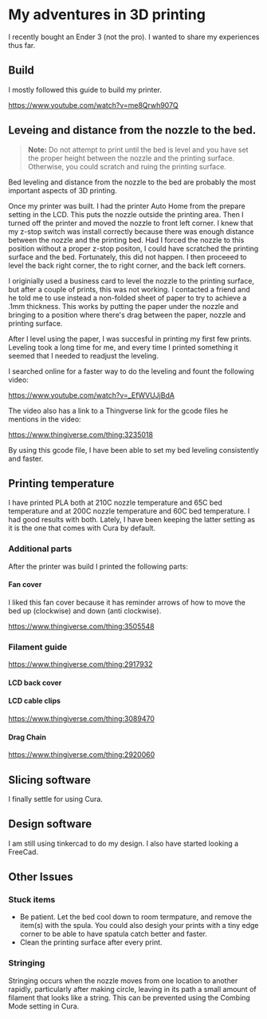 # My adventures in 3D printing

I recently bought an Ender 3 (not the pro). I wanted to share my experiences thus far.

## Build

I mostly followed this guide to build my printer.

https://www.youtube.com/watch?v=me8Qrwh907Q

## Leveing and distance from the nozzle to the bed.

> **Note:** Do not attempt to print until the bed is level and you have set the proper height between the nozzle and the printing surface. Otherwise, you could scratch and ruing the printing surface.

Bed leveling and distance from the nozzle to the bed are probably the most important aspects of 3D printing. 

Once my printer was built. I had the printer Auto Home from the prepare setting in the LCD. This puts the nozzle outside the printing area. Then I turned off the printer and moved the nozzle to front left corner. I knew that my z-stop switch was install correctly because there was enough distance between the nozzle and the printing bed. Had I forced the nozzle to this position without a proper z-stop positon, I could have scratched the printing surface and the bed. Fortunately, this did not happen. I then proceeed to level the back right corner, the to right corner, and the back left corners.

I originially used a business card to level the nozzle to the printing surface, but after a couple of prints, this was not working. I contacted a friend and he told me to use instead a non-folded sheet of paper to try to achieve a .1mm thickness. This works by putting the paper under the nozzle and bringing to a position where there's drag between the paper, nozzle and printing surface.

After I level using the paper, I was succesful in printing my first few prints. Leveling took a long time for me, and every time I printed something it seemed that I needed to readjust the leveling. 

I searched online for a faster way to do the leveling and fount the following video:

https://www.youtube.com/watch?v=_EfWVUJjBdA

The video also has a link to a Thingverse link for the gcode files he mentions in the video:

https://www.thingiverse.com/thing:3235018

By using this gcode file, I have been able to set my bed leveling consistently and faster.

## Printing temperature

I have printed PLA both at 210C nozzle temperature and 65C bed temperature and at 200C nozzle temperature and 60C bed temperature. I had good results with both. Lately, I have been keeping the latter setting as it is the one that comes with Cura by default.

### Additional parts

After the printer was build I printed the following parts:

#### Fan cover

I liked this fan cover because it has reminder arrows of how to move the bed up (clockwise) and down (anti clockwise).

https://www.thingiverse.com/thing:3505548

### Filament guide

https://www.thingiverse.com/thing:2917932

#### LCD back cover


#### LCD cable clips

https://www.thingiverse.com/thing:3089470

#### Drag Chain

https://www.thingiverse.com/thing:2920060

## Slicing software

I finally settle for using Cura.

## Design software

I am still using tinkercad to do my design. I also have started looking a FreeCad.

## Other Issues

### Stuck items

- Be patient. Let the bed cool down to room termpature, and remove the item(s) with the spula. You could also desigh your prints with a tiny edge corner to be able to have spatula catch better and faster.
- Clean the printing surface after every print.

### Stringing

Stringing occurs when the nozzle moves from one location to another rapidly, particularly after making circle, leaving in its path a small amount of filament that looks like a string. This can be prevented using the Combing Mode setting in Cura.

